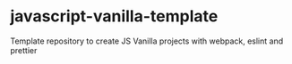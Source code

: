 # javascript-vanilla-template

Template repository to create JS Vanilla projects with webpack, eslint and prettier
